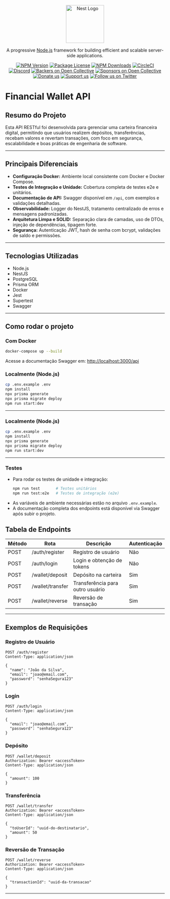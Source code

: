 <p align="center">
  <a href="http://nestjs.com/" target="blank"><img src="https://nestjs.com/img/logo-small.svg" width="120" alt="Nest Logo" /></a>
</p>

[circleci-image]: https://img.shields.io/circleci/build/github/nestjs/nest/master?token=abc123def456
[circleci-url]: https://circleci.com/gh/nestjs/nest

  <p align="center">A progressive <a href="http://nodejs.org" target="_blank">Node.js</a> framework for building efficient and scalable server-side applications.</p>
    <p align="center">
<a href="https://www.npmjs.com/~nestjscore" target="_blank"><img src="https://img.shields.io/npm/v/@nestjs/core.svg" alt="NPM Version" /></a>
<a href="https://www.npmjs.com/~nestjscore" target="_blank"><img src="https://img.shields.io/npm/l/@nestjs/core.svg" alt="Package License" /></a>
<a href="https://www.npmjs.com/~nestjscore" target="_blank"><img src="https://img.shields.io/npm/dm/@nestjs/common.svg" alt="NPM Downloads" /></a>
<a href="https://circleci.com/gh/nestjs/nest" target="_blank"><img src="https://img.shields.io/circleci/build/github/nestjs/nest/master" alt="CircleCI" /></a>
<a href="https://discord.gg/G7Qnnhy" target="_blank"><img src="https://img.shields.io/badge/discord-online-brightgreen.svg" alt="Discord"/></a>
<a href="https://opencollective.com/nest#backer" target="_blank"><img src="https://opencollective.com/nest/backers/badge.svg" alt="Backers on Open Collective" /></a>
<a href="https://opencollective.com/nest#sponsor" target="_blank"><img src="https://opencollective.com/nest/sponsors/badge.svg" alt="Sponsors on Open Collective" /></a>
  <a href="https://paypal.me/kamilmysliwiec" target="_blank"><img src="https://img.shields.io/badge/Donate-PayPal-ff3f59.svg" alt="Donate us"/></a>
    <a href="https://opencollective.com/nest#sponsor"  target="_blank"><img src="https://img.shields.io/badge/Support%20us-Open%20Collective-41B883.svg" alt="Support us"></a>
  <a href="https://twitter.com/nestframework" target="_blank"><img src="https://img.shields.io/twitter/follow/nestframework.svg?style=social&label=Follow" alt="Follow us on Twitter"></a>
</p>
  <!--[![Backers on Open Collective](https://opencollective.com/nest/backers/badge.svg)](https://opencollective.com/nest#backer)
  [![Sponsors on Open Collective](https://opencollective.com/nest/sponsors/badge.svg)](https://opencollective.com/nest#sponsor)-->


# Financial Wallet API

## Resumo do Projeto

Esta API RESTful foi desenvolvida para gerenciar uma carteira financeira digital, permitindo que usuários realizem depósitos, transferências, recebam valores e revertam transações, com foco em segurança, escalabilidade e boas práticas de engenharia de software.

---

## Principais Diferenciais

- **Configuração Docker:** Ambiente local consistente com Docker e Docker Compose.
- **Testes de Integração e Unidade:** Cobertura completa de testes e2e e unitários.
- **Documentação de API:** Swagger disponível em `/api`, com exemplos e validações detalhadas.
- **Observabilidade:** Logger do NestJS, tratamento centralizado de erros e mensagens padronizadas.
- **Arquitetura Limpa e SOLID:** Separação clara de camadas, uso de DTOs, injeção de dependências, tipagem forte.
- **Segurança:** Autenticação JWT, hash de senha com bcrypt, validações de saldo e permissões.

---

## Tecnologias Utilizadas

- Node.js
- NestJS
- PostgreSQL
- Prisma ORM
- Docker
- Jest
- Supertest
- Swagger

---

## Como rodar o projeto

### Com Docker
```sh
docker-compose up --build
```
Acesse a documentação Swagger em: [http://localhost:3000/api](http://localhost:3000/api)

### Localmente (Node.js)
```sh
cp .env.example .env
npm install
npx prisma generate
npx prisma migrate deploy
npm run start:dev
```

---

### Localmente (Node.js)
```sh
cp .env.example .env
npm install
npx prisma generate
npx prisma migrate deploy
npm run start:dev
```

---

### Testes

- Para rodar os testes de unidade e integração:
  ```sh
  npm run test       # Testes unitários
  npm run test:e2e   # Testes de integração (e2e)
  ```
- As variáveis de ambiente necessárias estão no arquivo `.env.example`.
- A documentação completa dos endpoints está disponível via Swagger após subir o projeto.

## Tabela de Endpoints

| Método | Rota                | Descrição                       | Autenticação |
|--------|---------------------|---------------------------------|--------------|
| POST   | /auth/register      | Registro de usuário             | Não          |
| POST   | /auth/login         | Login e obtenção de tokens      | Não          |
| POST   | /wallet/deposit     | Depósito na carteira            | Sim          |
| POST   | /wallet/transfer    | Transferência para outro usuário| Sim          |
| POST   | /wallet/reverse     | Reversão de transação           | Sim          |

---

## Exemplos de Requisições

### Registro de Usuário
```http
POST /auth/register
Content-Type: application/json

{
  "name": "João da Silva",
  "email": "joao@email.com",
  "password": "senhaSegura123"
}
```

### Login
```http
POST /auth/login
Content-Type: application/json

{
  "email": "joao@email.com",
  "password": "senhaSegura123"
}
```

### Depósito
```http
POST /wallet/deposit
Authorization: Bearer <accessToken>
Content-Type: application/json

{
  "amount": 100
}
```

### Transferência
```http
POST /wallet/transfer
Authorization: Bearer <accessToken>
Content-Type: application/json

{
  "toUserId": "uuid-do-destinatario",
  "amount": 50
}
```

### Reversão de Transação
```http
POST /wallet/reverse
Authorization: Bearer <accessToken>
Content-Type: application/json

{
  "transactionId": "uuid-da-transacao"
}
```

---